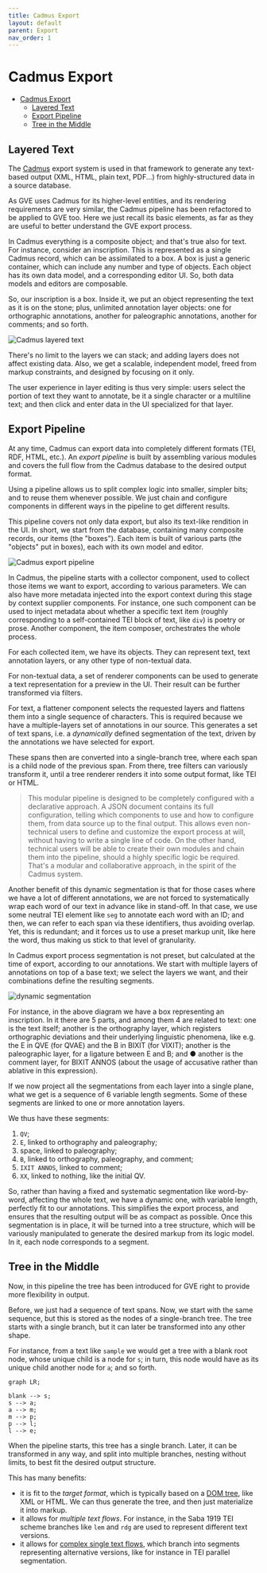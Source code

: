 ```yaml
---
title: Cadmus Export
layout: default
parent: Export
nav_order: 1
---
```


# Cadmus Export

- [Cadmus Export](#cadmus-export)
  - [Layered Text](#layered-text)
  - [Export Pipeline](#export-pipeline)
  - [Tree in the Middle](#tree-in-the-middle)

## Layered Text

The [Cadmus](https://vedph.github.io/cadmus-doc) export system is used in that framework to generate any text-based output (XML, HTML, plain text, PDF...) from highly-structured data in a source database.

As GVE uses Cadmus for its higher-level entities, and its rendering requirements are very similar, the Cadmus pipeline has been refactored to be applied to GVE too. Here we just recall its basic elements, as far as they are useful to better understand the GVE export process.

In Cadmus everything is a composite object; and that's true also for text. For instance, consider an inscription. This is represented as a single Cadmus record, which can be assimilated to a box. A box is just a generic container, which can include any number and type of objects. Each object has its own data model, and a corresponding editor UI. So, both data models and editors are composable.

So, our inscription is a box. Inside it, we put an object representing the text as it is on the stone; plus, unlimited annotation layer objects: one for orthographic annotations, another for paleographic annotations, another for comments; and so forth.

![Cadmus layered text](img/layered-text.png)

There's no limit to the layers we can stack; and adding layers does not affect existing data.
Also, we get a scalable, independent model, freed from markup constraints, and designed by focusing on it only.

The user experience in layer editing is thus very simple: users select the portion of text they want to annotate, be it a single character or a multiline text; and then click and enter data in the UI specialized for that layer.

## Export Pipeline

At any time, Cadmus can export data into completely different formats (TEI, RDF, HTML, etc.). An _export pipeline_ is built by assembling various modules and covers the full flow from the Cadmus database to the desired output format.

Using a pipeline allows us to split complex logic into smaller, simpler bits; and to reuse them whenever possible. We just chain and configure components in different ways in the pipeline to get different results.

This pipeline covers not only data export, but also its text-like rendition in the UI.
In short, we start from the database, containing many composite records, our items (the "boxes"). Each item is built of various parts (the "objects" put in boxes), each with its own model and editor.

![Cadmus export pipeline](img/cadmus-export-pipeline.png)

In Cadmus, the pipeline starts with a collector component, used to collect those items we want to export, according to various parameters. We can also have more metadata injected into the export context during this stage by context supplier components. For instance, one such component can be used to inject metadata about whether a specific text item (roughly corresponding to a self-contained TEI block of text, like `div`) is poetry or prose. Another component, the item composer, orchestrates the whole process.

For each collected item, we have its objects. They can represent text, text annotation layers, or any other type of non-textual data.

For non-textual data, a set of renderer components can be used to generate a text representation for a preview in the UI. Their result can be further transformed via filters.

For text, a flattener component selects the requested layers and flattens them into a single sequence of characters. This is required because we have a multiple-layers set of annotations in our source. This generates a set of text spans, i.e. a _dynamically_ defined segmentation of the text, driven by the annotations we have selected for export.

These spans then are converted into a single-branch tree, where each span is a child node of the previous span. From there, tree filters can variously transform it, until a tree renderer renders it into some output format, like TEI or HTML.

>This modular pipeline is designed to be completely configured with a declarative approach. A JSON document contains its full configuration, telling which components to use and how to configure them, from data source up to the final output. This allows even non-technical users to define and customize the export process at will, without having to write a single line of code. On the other hand, technical users will be able to create their own modules and chain them into the pipeline, should a highly specific logic be required. That's a modular and collaborative approach, in the spirit of the Cadmus system.

Another benefit of this dynamic segmentation is that for those cases where we have a lot of different annotations, we are not forced to systematically wrap each word of our text in advance like in stand-off. In that case, we use some neutral TEI element like `seg` to annotate each word with an ID; and then, we can refer to each span via these identifiers, thus avoiding overlap. Yet, this is redundant; and it forces us to use a preset markup unit, like here the word, thus making us stick to that level of granularity.

In Cadmus export process segmentation is not preset, but calculated at the time of export, according to our annotations. We start with multiple layers of annotations on top of a base text; we select the layers we want, and their combinations define the resulting segments.

![dynamic segmentation](img/cadmus-dynamic-seg.png)

For instance, in the above diagram we have a box representing an inscription. In it there are 5 parts, and among them 4 are related to text: one is the text itself; another is the orthography layer, which registers orthographic deviations and their underlying linguistic phenomena, like e.g. the E in QVE (for QVAE) and the B in BIXIT (for VIXIT); another is the paleographic layer, for a ligature between E and B; and ● another is the comment layer, for BIXIT ANNOS (about the usage of accusative rather than ablative in this expression).

If we now project all the segmentations from each layer into a single plane, what we get is a sequence of 6 variable length segments. Some of these segments are linked to one or more annotation layers.

We thus have these segments:

1. `QV`;
2. `E`, linked to orthography and paleography;
3. space, linked to paleography;
4. `B`, linked to orthography, paleography, and comment;
5. `IXIT ANNOS`, linked to comment;
6. `XX`, linked to nothing, like the initial QV.

So, rather than having a fixed and systematic segmentation like word-by-word, affecting the whole text, we have a dynamic one, with variable length, perfectly fit to our annotations. This simplifies the export process, and ensures that the resulting output will be as compact as possible.
Once this segmentation is in place, it will be turned into a tree structure, which will be variously manipulated to generate the desired markup from its logic model. In it, each node corresponds to a segment.

## Tree in the Middle

Now, in this pipeline the tree has been introduced for GVE right to provide more flexibility in output.

Before, we just had a sequence of text spans. Now, we start with the same sequence, but this is stored as the nodes of a single-branch tree. The tree starts with a single branch, but it can later be transformed into any other shape.

For instance, from a text like `sample` we would get a tree with a blank root node, whose unique child is a node for `s`; in turn, this node would have as its unique child another node for `a`; and so forth.

```mermaid
graph LR;

blank --> s;
s --> a;
a --> m;
m --> p;
p --> l;
l --> e;
```

When the pipeline starts, this tree has a single branch. Later, it can be transformed in any way, and split into multiple branches, nesting without limits, to best fit the desired output structure.

This has many benefits:

- it is fit to the _target format_, which is typically based on a [DOM tree](https://en.wikipedia.org/wiki/Document_Object_Model), like XML or HTML. We can thus generate the tree, and then just materialize it into markup.
- it allows for _multiple text flows_. For instance, in the Saba 1919 TEI scheme branches like `lem` and `rdg` are used to represent different text versions.
- it allows for [complex single text flows](export-trees.md), which branch into segments representing alternative versions, like for instance in TEI parallel segmentation.
